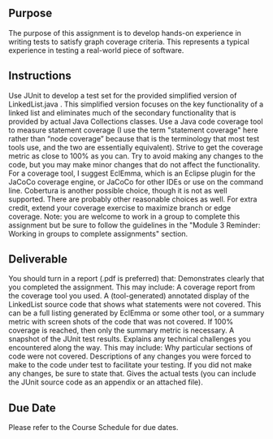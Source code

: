 ## Purpose

The purpose of this assignment is to develop hands-on experience in writing tests to satisfy graph coverage criteria. This represents a typical experience in testing a real-world piece of software.

## Instructions

Use JUnit to develop a test set for the provided simplified version of LinkedList.java . This simplified version focuses on the key functionality of a linked list and eliminates much of the secondary functionality that is provided by actual Java Collections classes.
Use a Java code coverage tool to measure statement coverage (I use the term "statement coverage" here rather than “node coverage” because that is the terminology that most test tools use, and the two are essentially equivalent). Strive to get the coverage metric as close to 100% as you can. Try to avoid making any changes to the code, but you may make minor changes that do not affect the functionality.
For a coverage tool, I suggest EclEmma, which is an Eclipse plugin for the JaCoCo coverage engine, or JaCoCo for other IDEs or use on the command line. Cobertura is another possible choice, though it is not as well supported. There are probably other reasonable choices as well.
For extra credit, extend your coverage exercise to maximize branch or edge coverage.
Note: you are welcome to work in a group to complete this assignment but be sure to follow the guidelines in the "Module 3 Reminder: Working in groups to complete assignments" section.

## Deliverable

You should turn in a report (.pdf is preferred) that:
Demonstrates clearly that you completed the assignment. This may include:
A coverage report from the coverage tool you used.
A (tool-generated) annotated display of the LinkedList source code that shows what statements were not covered. This can be a full listing generated by EclEmma or some other tool, or a summary metric with screen shots of the code that was not covered. If 100% coverage is reached, then only the summary metric is necessary.
A snapshot of the JUnit test results.
Explains any technical challenges you encountered along the way. This may include:
Why particular sections of code were not covered.
Descriptions of any changes you were forced to make to the code under test to facilitate your testing. If you did not make any changes, be sure to state that.
Gives the actual tests (you can include the JUnit source code as an appendix or an attached file).

## Due Date

Please refer to the Course Schedule for due dates.
